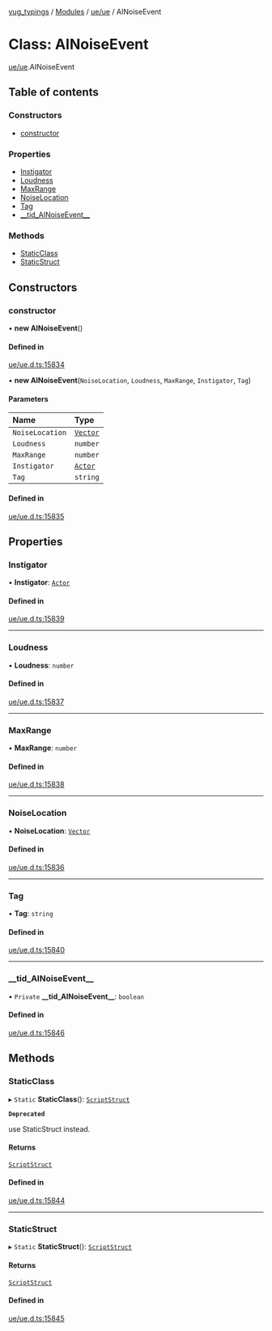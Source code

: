 [yug_typings](../README.md) / [Modules](../modules.md) / [ue/ue](../modules/ue_ue.md) / AINoiseEvent

# Class: AINoiseEvent

[ue/ue](../modules/ue_ue.md).AINoiseEvent

## Table of contents

### Constructors

- [constructor](ue_ue.AINoiseEvent.md#constructor)

### Properties

- [Instigator](ue_ue.AINoiseEvent.md#instigator)
- [Loudness](ue_ue.AINoiseEvent.md#loudness)
- [MaxRange](ue_ue.AINoiseEvent.md#maxrange)
- [NoiseLocation](ue_ue.AINoiseEvent.md#noiselocation)
- [Tag](ue_ue.AINoiseEvent.md#tag)
- [\_\_tid\_AINoiseEvent\_\_](ue_ue.AINoiseEvent.md#__tid_ainoiseevent__)

### Methods

- [StaticClass](ue_ue.AINoiseEvent.md#staticclass)
- [StaticStruct](ue_ue.AINoiseEvent.md#staticstruct)

## Constructors

### constructor

• **new AINoiseEvent**()

#### Defined in

[ue/ue.d.ts:15834](https://github.com/YugMetaverse/yug_typings/blob/25cad34/ue/ue.d.ts#L15834)

• **new AINoiseEvent**(`NoiseLocation`, `Loudness`, `MaxRange`, `Instigator`, `Tag`)

#### Parameters

| Name | Type |
| :------ | :------ |
| `NoiseLocation` | [`Vector`](ue_ue_s.Vector.md) |
| `Loudness` | `number` |
| `MaxRange` | `number` |
| `Instigator` | [`Actor`](ue_ue.Actor.md) |
| `Tag` | `string` |

#### Defined in

[ue/ue.d.ts:15835](https://github.com/YugMetaverse/yug_typings/blob/25cad34/ue/ue.d.ts#L15835)

## Properties

### Instigator

• **Instigator**: [`Actor`](ue_ue.Actor.md)

#### Defined in

[ue/ue.d.ts:15839](https://github.com/YugMetaverse/yug_typings/blob/25cad34/ue/ue.d.ts#L15839)

___

### Loudness

• **Loudness**: `number`

#### Defined in

[ue/ue.d.ts:15837](https://github.com/YugMetaverse/yug_typings/blob/25cad34/ue/ue.d.ts#L15837)

___

### MaxRange

• **MaxRange**: `number`

#### Defined in

[ue/ue.d.ts:15838](https://github.com/YugMetaverse/yug_typings/blob/25cad34/ue/ue.d.ts#L15838)

___

### NoiseLocation

• **NoiseLocation**: [`Vector`](ue_ue_s.Vector.md)

#### Defined in

[ue/ue.d.ts:15836](https://github.com/YugMetaverse/yug_typings/blob/25cad34/ue/ue.d.ts#L15836)

___

### Tag

• **Tag**: `string`

#### Defined in

[ue/ue.d.ts:15840](https://github.com/YugMetaverse/yug_typings/blob/25cad34/ue/ue.d.ts#L15840)

___

### \_\_tid\_AINoiseEvent\_\_

• `Private` **\_\_tid\_AINoiseEvent\_\_**: `boolean`

#### Defined in

[ue/ue.d.ts:15846](https://github.com/YugMetaverse/yug_typings/blob/25cad34/ue/ue.d.ts#L15846)

## Methods

### StaticClass

▸ `Static` **StaticClass**(): [`ScriptStruct`](ue_ue.ScriptStruct.md)

**`Deprecated`**

use StaticStruct instead.

#### Returns

[`ScriptStruct`](ue_ue.ScriptStruct.md)

#### Defined in

[ue/ue.d.ts:15844](https://github.com/YugMetaverse/yug_typings/blob/25cad34/ue/ue.d.ts#L15844)

___

### StaticStruct

▸ `Static` **StaticStruct**(): [`ScriptStruct`](ue_ue.ScriptStruct.md)

#### Returns

[`ScriptStruct`](ue_ue.ScriptStruct.md)

#### Defined in

[ue/ue.d.ts:15845](https://github.com/YugMetaverse/yug_typings/blob/25cad34/ue/ue.d.ts#L15845)
